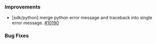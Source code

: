 ### Improvements

- [sdk/python] merge python error message and traceback into single error message.
  [#10190](https://github.com/pulumi/pulumi/pull/10190)

### Bug Fixes

